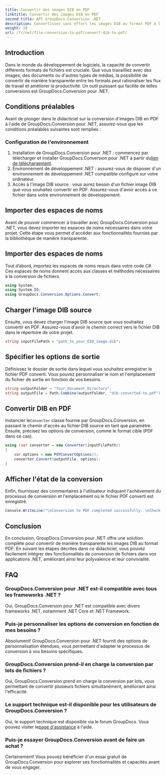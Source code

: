 ```yaml
---
title: Convertir des images DIB en PDF
linktitle: Convertir des images DIB en PDF
second_title: API GroupDocs.Conversion .NET
description: Convertissez sans effort les images DIB au format PDF à l'aide de GroupDocs.Conversion pour .NET. Améliorez votre flux de travail de développement grâce à des capacités de conversion de fichiers transparentes.
weight: 18
url: /fr/net/file-conversion-to-pdf/convert-dib-to-pdf/
---
```

## Introduction
Dans le monde du développement de logiciels, la capacité de convertir différents formats de fichiers est cruciale. Que vous travailliez avec des images, des documents ou d'autres types de médias, la possibilité de convertir de manière transparente entre les formats peut rationaliser les flux de travail et améliorer la productivité. Un outil puissant qui facilite de telles conversions est GroupDocs.Conversion pour .NET.
## Conditions préalables
Avant de plonger dans le didacticiel sur la conversion d'images DIB en PDF à l'aide de GroupDocs.Conversion pour .NET, assurez-vous que les conditions préalables suivantes sont remplies :
### Configuration de l'environnement
1.  Installation de GroupDocs.Conversion pour .NET : commencez par télécharger et installer GroupDocs.Conversion pour .NET à partir du[lien de téléchargement](https://releases.groupdocs.com/conversion/net/).
2. Environnement de développement .NET : assurez-vous de disposer d'un environnement de développement .NET compatible configuré sur votre ordinateur.
3. Accès à l'image DIB source : vous aurez besoin d'un fichier image DIB que vous souhaitez convertir en PDF. Assurez-vous d'avoir accès à ce fichier dans votre environnement de développement.

## Importer des espaces de noms
Avant de pouvoir commencer à travailler avec GroupDocs.Conversion pour .NET, vous devez importer les espaces de noms nécessaires dans votre projet. Cette étape vous permet d'accéder aux fonctionnalités fournies par la bibliothèque de manière transparente.

## Importer des espaces de noms
Tout d’abord, importez les espaces de noms requis dans votre code C#. Ces espaces de noms donnent accès aux classes et méthodes nécessaires à la conversion de fichiers.
```csharp
using System;
using System.IO;
using GroupDocs.Conversion.Options.Convert;
```
## Charger l'image DIB source
Ensuite, vous devez charger l'image DIB source que vous souhaitez convertir en PDF. Assurez-vous d'avoir le chemin correct vers le fichier DIB dans le répertoire de votre projet.
```csharp
string inputFilePath = "path_to_your_DIB_image.dib";
```
## Spécifier les options de sortie
Définissez le dossier de sortie dans lequel vous souhaitez enregistrer le fichier PDF converti. Vous pouvez personnaliser le nom et l'emplacement du fichier de sortie en fonction de vos besoins.
```csharp
string outputFolder = "Your_Document_Directory";
string outputFile = Path.Combine(outputFolder, "dib-converted-to.pdf");
```
## Convertir DIB en PDF
 Instancier le`Converter` classe fournie par GroupDocs.Conversion, en passant le chemin d'accès au fichier DIB source en tant que paramètre. Ensuite, précisez les options de conversion, comme le format cible (PDF dans ce cas).
```csharp
using (var converter = new Converter(inputFilePath))
{
    var options = new PdfConvertOptions();
    converter.Convert(outputFile, options);
}
```
## Afficher l'état de la conversion
Enfin, fournissez des commentaires à l'utilisateur indiquant l'achèvement du processus de conversion et l'emplacement où le fichier PDF converti est enregistré.
```csharp
Console.WriteLine("\nConversion to PDF completed successfully. \nCheck output in {0}", outputFolder);
```

## Conclusion
En conclusion, GroupDocs.Conversion pour .NET offre une solution complète pour convertir de manière transparente les images DIB au format PDF. En suivant les étapes décrites dans ce didacticiel, vous pouvez facilement intégrer des fonctionnalités de conversion de fichiers dans vos applications .NET, améliorant ainsi leur polyvalence et leur convivialité.
## FAQ
### GroupDocs.Conversion pour .NET est-il compatible avec tous les frameworks .NET ?
Oui, GroupDocs.Conversion pour .NET est compatible avec divers frameworks .NET, notamment .NET Core et .NET Framework.
### Puis-je personnaliser les options de conversion en fonction de mes besoins ?
Absolument! GroupDocs.Conversion pour .NET fournit des options de personnalisation étendues, vous permettant d'adapter le processus de conversion à vos besoins spécifiques.
### GroupDocs.Conversion prend-il en charge la conversion par lots de fichiers ?
Oui, GroupDocs.Conversion prend en charge la conversion par lots, vous permettant de convertir plusieurs fichiers simultanément, améliorant ainsi l'efficacité.
### Le support technique est-il disponible pour les utilisateurs de GroupDocs.Conversion ?
Oui, le support technique est disponible via le forum GroupDocs. Vous pouvez visiter le[page d'assistance](https://forum.groupdocs.com/c/conversion/11) à l'aide.
### Puis-je essayer GroupDocs.Conversion avant de faire un achat ?
Certainement! Vous pouvez bénéficier d'un essai gratuit de GroupDocs.Conversion pour explorer ses fonctionnalités et capacités avant de vous engager.